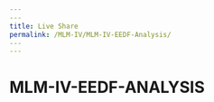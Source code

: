 ```yaml
---
​---
title: Live Share
permalink: /MLM-IV/MLM-IV-EEDF-Analysis/
​---
---
```


# MLM-IV-EEDF-ANALYSIS